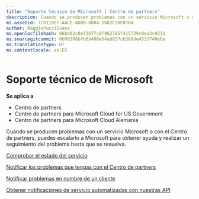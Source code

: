 ```yaml
---
title: "Soporte técnico de Microsoft | Centro de partners"
description: Cuando se producen problemas con un servicio Microsoft o con el Centro de partners, puedes escalarlo a Microsoft para obtener ayuda y realizar un seguimiento del problema hasta que se resuelva.
ms.assetid: 7C811BEF-AACE-4DBB-8804-5682C20E0704
author: MaggiePucciEvans
ms.openlocfilehash: 66bb02c8ef2677c8f962785f415739c0ea3c9311
ms.sourcegitcommit: 0b00306bfb0b406e64ad857cb360de4533740e6a
ms.translationtype: HT
ms.contentlocale: es-ES
---
```

# <a name="support-from-microsoft"></a>Soporte técnico de Microsoft

**Se aplica a**

-  Centro de partners
-  Centro de partners para Microsoft Cloud for US Government
-  Centro de partners para Microsoft Cloud Alemania

Cuando se producen problemas con un servicio Microsoft o con el Centro de partners, puedes escalarlo a Microsoft para obtener ayuda y realizar un seguimiento del problema hasta que se resuelva.

[Comprobar el estado del servicio](check-service-health.md)

[Notificar los problemas que tengas con el Centro de partners](report-problems-with-partner-center.md)

[Notificar problemas en nombre de un cliente](report-problems-on-behalf-of-a-customer.md)

[Obtener notificaciones de servicio automatizadas con nuestras API](get-automated-service-notifications-with-our-apis.md)

 

 



